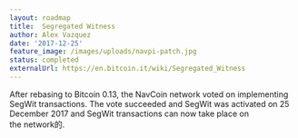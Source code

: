 ```yaml
---
layout: roadmap
title:  Segregated Witness
author: Alex Vazquez
date: '2017-12-25'
feature_image: /images/uploads/navpi-patch.jpg
status: completed
externalUrl: https://en.bitcoin.it/wiki/Segregated_Witness
---
```


After rebasing to Bitcoin 0.13, the NavCoin network voted on implementing SegWit transactions. The vote succeeded and SegWit was activated on 25 December 2017 and SegWit transactions can now take place on the&nbsp;network的.
